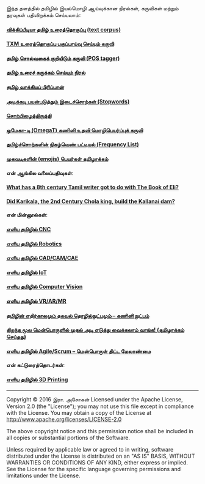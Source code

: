 இந்த தளத்தில் தமிழில் இயல்மொழி ஆய்வுக்கான நிரல்கள், கருவிகள் மற்றும் தரவுகள் பதிவிறக்கம் செய்யலாம்:
#### [விக்கிப்பீடியா தமிழ் உரைத்தொகுப்பு (text corpus)](https://github.com/AshokR/TamilNLP/wiki/Wikipedia-Tamil-Text-Corpus)
#### [TXM உரைத்தொகுப்பு பகுப்பாய்வு செய்யும் கருவி](https://github.com/AshokR/TamilNLP/wiki/TXM-Corpus-Analysis-Tool)
#### [தமிழ் சொல்வகைக் குறியிடும் கருவி (POS tagger)](https://github.com/AshokR/TamilNLP/wiki/POS-Tagger)
#### [தமிழ் உரைச் சுருக்கம் செய்யும் நிரல்](https://github.com/AshokR/TamilNLP/wiki/Text-Summary-Extractor)
#### [தமிழ் வாக்கியப் பிரிப்பான்](https://github.com/AshokR/TamilNLP/wiki/Tamil-Sentence-Splitter)
#### [அடிக்கடி பயன்படுத்தும் இடைச்சொற்கள் (Stopwords)](https://github.com/AshokR/TamilNLP/wiki/Stopwords)
#### [சொற்பிழைத்திருத்தி](https://github.com/AshokR/TamilNLP/wiki/Spell-Checker)
#### [ஒமேகா-டி (OmegaT) கணினி உதவி மொழிபெயர்ப்புக் கருவி](https://github.com/AshokR/TamilNLP/wiki/OmegaT-Computer-Assisted-Translation-tool)
#### [தமிழ்ச்சொற்களின் நிகழ்வெண் பட்டியல் (Frequency List)](https://github.com/AshokR/TamilNLP/wiki/Tamil-Word-Frequency-List)
#### [முகவடிகளின் (emojis) பெயர்கள் தமிழாக்கம்](https://github.com/AshokR/TamilNLP/wiki/Tamil-translation-of-names-of-OpenShot-emojis)

**என் ஆங்கில வலைப்பதிவுகள்**: 
#### [What has a 8th century Tamil writer got to do with The Book of Eli?](https://medium.com/@IyalMozhi/what-has-a-8th-century-tamil-writer-got-to-do-with-the-book-of-eli-d9c79abd8924)
#### [Did Karikala, the 2nd Century Chola king, build the Kallanai dam?](https://medium.com/@IyalMozhi/did-karikala-chola-the-2nd-century-king-build-the-kallanai-dam-f1c76208775f)

**என் மின்னூல்கள்**:
#### [எளிய தமிழில் CNC](http://freetamilebooks.com/ebooks/cnc)
#### [எளிய தமிழில் Robotics](http://freetamilebooks.com/ebooks/robotics/)
#### [எளிய தமிழில் CAD/CAM/CAE](https://freetamilebooks.com/ebooks/cad_cam_cae/)
#### [எளிய தமிழில் IoT](https://freetamilebooks.com/ebooks/iot)
#### [எளிய தமிழில் Computer Vision](https://freetamilebooks.com/ebooks/computer_vision/)
#### [எளிய தமிழில் VR/AR/MR](https://freetamilebooks.com/ebooks/vr_ar_mr/)
#### [தமிழின் எதிர்காலமும் தகவல் தொழில்நுட்பமும் – கணினி நுட்பம்](http://freetamilebooks.com/ebooks/future_of_tamil_and_information_technology/)
#### [திறந்த மூல மென்பொருளில் முதல் அடி எடுத்து வைக்கலாம் வாங்க! (தமிழாக்கம் செய்தது)](http://freetamilebooks.com/ebooks/take-first-steps-for-open-source-software/)
#### [எளிய தமிழில் Agile/Scrum – மென்பொருள் திட்ட மேலாண்மை](http://freetamilebooks.com/ebooks/learn-agine-scrum-in-tamil/)

**என் கட்டுரைத்தொடர்கள்**:
#### [எளிய தமிழில் 3D Printing](http://www.kaniyam.com/category/3d-printing/)
---
Copyright © 2016 இரா. அசோகன்
Licensed under the Apache License, Version 2.0 (the "License");
you may not use this file except in compliance with the License.
You may obtain a copy of the License at http://www.apache.org/licenses/LICENSE-2.0

The above copyright notice and this permission notice shall be included in all copies or substantial portions of the Software.

Unless required by applicable law or agreed to in writing, software
distributed under the License is distributed on an "AS IS" BASIS,
WITHOUT WARRANTIES OR CONDITIONS OF ANY KIND, either express or implied.
See the License for the specific language governing permissions and
limitations under the License.
